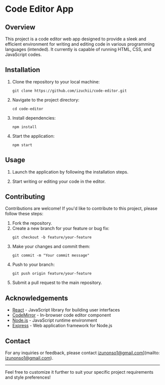 # Code Editor App

## Overview
This project is a code editor web app designed to provide a sleek and efficient environment for writing and editing code in various programming languages (intended). It currently is capable of running HTML, CSS, and JavaScript codes. <!--It offers features such as syntax highlighting, auto-indentation, code completion, and more, to enhance the coding experience.-->

<!--## Features
- **Syntax Highlighting**: Supports syntax highlighting for a wide range of programming languages to improve code readability.
- **Auto-Indentation**: Automatically indents code blocks for better organization and structure.
- **Code Completion**: Provides intelligent code completion suggestions to speed up coding and reduce errors.
- **Customization**: Allows users to customize the editor's appearance and functionality according to their preferences.
- **Multiple Language Support**: Supports multiple programming languages, making it versatile for different projects.
- **File Management**: Enables users to manage and organize their code files efficiently within the app.
- **Themes**: Offers a variety of themes to choose from, catering to different aesthetic preferences.
-->
## Installation
1. Clone the repository to your local machine:
   ```
   git clone https://github.com/izuchii/code-editor.git
   ```
2. Navigate to the project directory:
   ```
   cd code-editor
   ```
3. Install dependencies:
   ```
   npm install
   ```
4. Start the application:
   ```
   npm start
   ```

## Usage
1. Launch the application by following the installation steps.
<!-- 2. Open or create a new code file.-->
2. Start writing or editing your code in the editor.
<!--4. Utilize the various features such as syntax highlighting and code completion to enhance your coding experience.
5. Save your work and manage your code files as needed.-->

## Contributing
Contributions are welcome! If you'd like to contribute to this project, please follow these steps:
1. Fork the repository.
2. Create a new branch for your feature or bug fix:
   ```
   git checkout -b feature/your-feature
   ```
3. Make your changes and commit them:
   ```
   git commit -m "Your commit message"
   ```
4. Push to your branch:
   ```
   git push origin feature/your-feature
   ```
5. Submit a pull request to the main repository.

<!--## License
This project is licensed under the MIT License - see the [LICENSE](LICENSE) file for details.-->

## Acknowledgements
- [React](https://reactjs.org/) - JavaScript library for building user interfaces
- [CodeMirror](https://codemirror.net/) - In-browser code editor component
- [Node.js](https://nodejs.org/) - JavaScript runtime environment
- [Express](https://expressjs.com/) - Web application framework for Node.js

## Contact
For any inquiries or feedback, please contact izunonso1@gmail.com](mailto: izunonso1@gmail.com).

---

Feel free to customize it further to suit your specific project requirements and style preferences!
